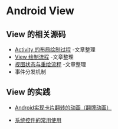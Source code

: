 # Android View

## View 的相关源码

* [Activity 的布局绘制过程](https://github.com/ZhangMiao147/android_learning_notes/blob/master/Android/view/Activity%E7%9A%84%E5%B8%83%E5%B1%80%E7%BB%98%E5%88%B6%E8%BF%87%E7%A8%8B.md) -文章整理
* [View 绘制流程](https://github.com/ZhangMiao147/android_learning_notes/blob/master/Android/view/View%E7%BB%98%E5%88%B6%E6%B5%81%E7%A8%8B.md) -文章整理
* [视图状态与重绘流程](https://github.com/ZhangMiao147/android_learning_notes/blob/master/Android/view/%E8%A7%86%E5%9B%BE%E7%8A%B6%E6%80%81%E4%B8%8E%E9%87%8D%E7%BB%98%E6%B5%81%E7%A8%8B.md) -文章整理
* 事件分发机制



##  View 的实践

* [Android实现卡片翻转的动画（翻牌动画）](https://github.com/ZhangMiao147/android_learning_notes/blob/master/Android/view/view%E7%9A%84%E5%AE%9E%E8%B7%B5/Android%E5%AE%9E%E7%8E%B0%E5%8D%A1%E7%89%87%E7%BF%BB%E8%BD%AC%E7%9A%84%E5%8A%A8%E7%94%BB%EF%BC%88%E7%BF%BB%E7%89%8C%E5%8A%A8%E7%94%BB%EF%BC%89.md)

* [系统控件的常用使用](https://github.com/ZhangMiao147/android_learning_notes/blob/master/Android/view/view%E7%9A%84%E5%AE%9E%E8%B7%B5/%E7%B3%BB%E7%BB%9F%E6%8E%A7%E4%BB%B6%E7%9A%84%E5%B8%B8%E7%94%A8%E4%BD%BF%E7%94%A8.md)